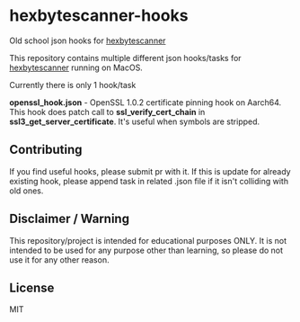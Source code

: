 # hexbytescanner-hooks
Old school json hooks for [hexbytescanner](https://github.com/karek314/hexbytescanner)

This repository contains multiple different json hooks/tasks for [hexbytescanner](https://github.com/karek314/hexbytescanner) running on MacOS.

Currently there is only 1 hook/task

<b>openssl_hook.json</b> - OpenSSL 1.0.2 certificate pinning hook on Aarch64. This hook does patch call to <b>ssl_verify_cert_chain</b> in <b>ssl3_get_server_certificate</b>. It's useful when symbols are stripped.


## Contributing
If you find useful hooks, please submit pr with it. If this is update for already existing hook, please append task in related .json file if it isn't colliding with old ones.


## Disclaimer / Warning
This repository/project is intended for educational purposes ONLY. It is not intended to be used for any purpose other than learning, so please do not use it for any other reason.

## License
MIT
